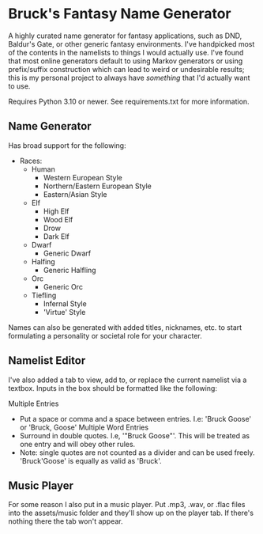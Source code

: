 # Bruck's Fantasy Name Generator
A highly curated name generator for fantasy applications, such as DND, Baldur's Gate, or other generic fantasy environments.
I've handpicked most of the contents in the namelists to things I would actually use. I've found that most online generators
default to using Markov generators or using prefix/suffix construction which can lead to weird or undesirable results;
this is my personal project to always have *something* that I'd actually want to use.

Requires Python 3.10 or newer. See requirements.txt for more information.


## Name Generator
Has broad support for the following:
- Races:
    - Human
        - Western European Style
        - Northern/Eastern European Style
        - Eastern/Asian Style
    - Elf
        - High Elf
        - Wood Elf
        - Drow
        - Dark Elf
    - Dwarf
        - Generic Dwarf
    - Halfing
        - Generic Halfling
    - Orc
        - Generic Orc
    - Tiefling
        - Infernal Style
        - 'Virtue' Style

Names can also be generated with added titles, nicknames, etc. to start formulating a personality or societal role for your character.


## Namelist Editor
I've also added a tab to view, add to, or replace the current namelist via a textbox. Inputs in the box should be formatted like the following:

Multiple Entries
- Put a space or comma and a space between entries. I.e: 'Bruck Goose' or 'Bruck, Goose'
Multiple Word Entries
- Surround in double quotes. I.e, '"Bruck Goose"'. This will be treated as one entry and will obey other rules.
- Note: single quotes are not counted as a divider and can be used freely. 'Bruck'Goose' is equally as valid as 'Bruck'.


## Music Player
For some reason I also put in a music player. Put .mp3, .wav, or .flac files into the assets/music folder and they'll show up on the player tab. If there's nothing there the tab won't appear.
